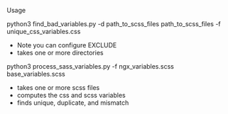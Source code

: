 Usage

python3 find_bad_variables.py -d path_to_scss_files path_to_scss_files -f unique_css_variables.css
- Note you can configure EXCLUDE
- takes one or more directories

 python3 process_sass_variables.py -f ngx_variables.scss base_variables.scss
 - takes one or more scss files
 - computes the css and scss variables
 - finds unique, duplicate, and mismatch
